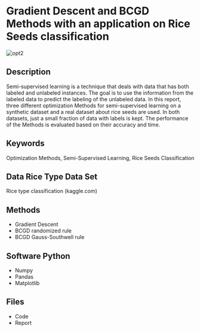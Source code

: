 # Gradient Descent and BCGD Methods with an application on Rice Seeds classification
![opt2](https://github.com/alecruces/OptiRice/assets/67338986/506491de-f0b0-4d6d-b6b1-a67f17ae32c9)

##  Description 
Semi-supervised learning is a technique that deals with data that has both labeled and unlabeled instances. The goal is to use the information from the labeled data to predict the labeling of the unlabeled data. In this report, three different optimization Methods for semi-supervised learning on a synthetic dataset and a real dataset about rice seeds are used. In both datasets, just a small fraction of data with labels is kept. The performance of the Methods is evaluated based on their accuracy and time.
##  Keywords
Optimization Methods, Semi-Supervised Learning, Rice Seeds Classification
##  Data Rice Type Data Set
 Rice type classification (kaggle.com)
## Methods
*	Gradient Descent
*	BCGD randomized rule
*	BCGD Gauss-Southwell rule
## Software Python
*	Numpy
*	Pandas
*	Matplotlib 
## Files  
* Code
* Report

